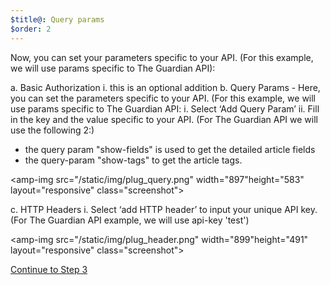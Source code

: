 ```yaml
---
$title@: Query params
$order: 2
---
```

Now, you can set your parameters specific to your API. (For this example, we will use params specific to The Guardian API):

a.	Basic Authorization
i.	this is an optional addition
b.	Query Params - Here, you can set the parameters specific to your API. (For this example, we will use params specific to The Guardian API:
i.	Select ‘Add Query Param’ 
ii.	Fill in the key and the value specific to your API. (For The Guardian API we will use the following 2:) 

- the query param "show-fields" is used to get the detailed article fields
- the query-param "show-tags" to get the article tags.

<amp-img src="/static/img/plug_query.png" width="897"height="583" layout="responsive" class="screenshot">  

c.	HTTP Headers
i.	Select ‘add HTTP header’ to input your unique API key. (For The Guardian API example, we will use api-key 'test') 


<amp-img src="/static/img/plug_header.png" width="899"height="491" layout="responsive" class="screenshot">  

<p class="white"><a class="btn right" href="/docs/tutorials/plug/model">Continue to Step 3</a></p>
